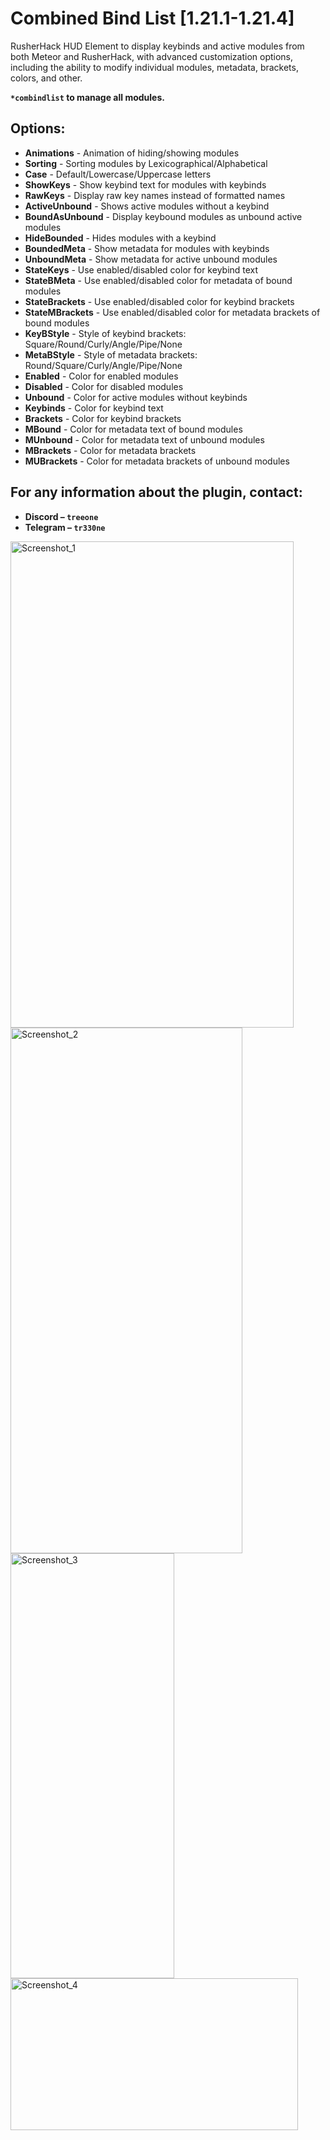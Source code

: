 # Combined Bind List [1.21.1-1.21.4]
RusherHack HUD Element to display keybinds and active modules from both Meteor and RusherHack, with advanced customization options, including the ability to modify individual modules, metadata, brackets, colors, and other.

**```*combindlist``` to manage all modules.**

## Options:
- **Animations** - Animation of hiding/showing modules
- **Sorting** - Sorting modules by Lexicographical/Alphabetical
- **Case** - Default/Lowercase/Uppercase letters
- **ShowKeys** - Show keybind text for modules with keybinds
- **RawKeys** - Display raw key names instead of formatted names
- **ActiveUnbound** - Shows active modules without a keybind
- **BoundAsUnbound** - Display keybound modules as unbound active modules
- **HideBounded** - Hides modules with a keybind
- **BoundedMeta** - Show metadata for modules with keybinds
- **UnboundMeta** - Show metadata for active unbound modules
- **StateKeys** - Use enabled/disabled color for keybind text
- **StateBMeta** - Use enabled/disabled color for metadata of bound modules
- **StateBrackets** - Use enabled/disabled color for keybind brackets
- **StateMBrackets** - Use enabled/disabled color for metadata brackets of bound modules
- **KeyBStyle** - Style of keybind brackets: Square/Round/Curly/Angle/Pipe/None
- **MetaBStyle** - Style of metadata brackets: Round/Square/Curly/Angle/Pipe/None
- **Enabled** - Color for enabled modules
- **Disabled** - Color for disabled modules
- **Unbound** - Color for active modules without keybinds
- **Keybinds** - Color for keybind text
- **Brackets** - Color for keybind brackets
- **MBound** - Color for metadata text of bound modules
- **MUnbound** - Color for metadata text of unbound modules
- **MBrackets** - Color for metadata brackets
- **MUBrackets** - Color for metadata brackets of unbound modules

## For any information about the plugin, contact:
- **Discord – ```treeone```**
- **Telegram – ```tr330ne```**

<img width="453" height="778" alt="Screenshot_1" src="https://github.com/user-attachments/assets/b0afc884-8c5e-40f9-83ec-cd313a02a1f1" />
<img width="371" height="841" alt="Screenshot_2" src="https://github.com/user-attachments/assets/ea6237d5-b83f-4c6e-aff8-f3d8724910db" />
<img width="262" height="680" alt="Screenshot_3" src="https://github.com/user-attachments/assets/27389083-ebe8-4589-a8e8-531a616efc9a" />
<img width="460" height="243" alt="Screenshot_4" src="https://github.com/user-attachments/assets/06cedcf9-0d58-445c-9a52-bd0662042902" />
